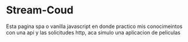 # Stream-Coud
Esta pagina spa o vanilla javascript en donde practico mis conocimeintos con una api y las solicitudes http, aca simulo una aplicacion de peliculas
